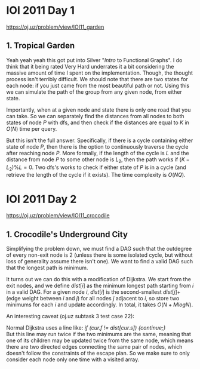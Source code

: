 # IOI 2011 Day 1

https://oj.uz/problem/view/IOI11_garden

## 1. Tropical Garden

Yeah yeah yeah this got put into Silver "<i>Intro</i> to Functional Graphs". I do think that it being rated Very Hard underrates it a bit considering the massive amount of time I spent on the implementation. Though, the thought process isn't terribly difficult. We should note that there are two states for each node: if you just came from the most beautiful path or not. Using this we can simulate the path of the group from any given node, from either state.

Importantly, when at a given node and state there is only one road that you can take. So we can separately find the distances from all nodes to both states of node $P$ with dfs, and then check if the distances are equal to $K$ in $O(N)$ time per query.

But this isn't the full answer. Specifically, if there is a cycle containing either state of node $P$, then there is the option to continuously traverse the cycle after reaching node $P$. More formally, if the length of the cycle is $L$ and the distance from node $P$ to some other node is $L_2$, then the path works if $(K-L_2)\%L = 0$. Two dfs's works to check if either state of $P$ is in a cycle (and retrieve the length of the cycle if it exists). The time complexity is $O(NQ)$.

# IOI 2011 Day 2

https://oj.uz/problem/view/IOI11_crocodile

## 1. Crocodile's Underground City

Simplifying the problem down, we must find a DAG such that the outdegree of every non-exit node is $2$ (unless there is some isolated cycle, but without loss of generality assume there isn't one). We want to find a valid DAG such that the longest path is minimum.

It turns out we can do this with a modification of Dijkstra. We start from the exit nodes, and we define $dist[i]$ as the minimum longest path starting from $i$ in a valid DAG. For a given node $i$, $dist[i]$ is the second-smallest $dist[j]+$ (edge weight between $i$ and $j$) for all nodes $j$ adjacent to $i$, so store two minimums for each $i$ and update accordingly. In total, it takes $O(N+MlogN)$.

An interesting caveat (oj.uz subtask 3 test case 22):

Normal Dijkstra uses a line like: <i>if (cur.f != dist[cur.s]) {continue;}</i><br>
But this line may run twice if the two minimums are the same, meaning that one of its children may be updated twice from the same node, which means there are two directed edges connecting the same pair of nodes, which doesn't follow the constraints of the escape plan. So we make sure to only consider each node only one time with a visited array.